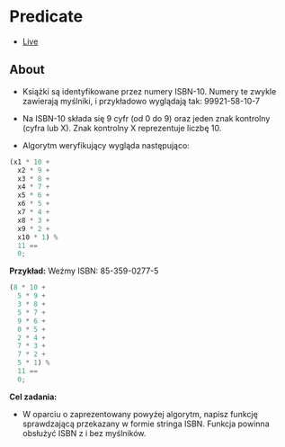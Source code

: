 # Predicate

- [Live](https://onion-kamil.github.io/js-training/verification-isbn/)

## About

- Książki są identyfikowane przez numery ISBN-10. Numery te zwykle zawierają myślniki, i przykładowo wyglądają tak: 99921-58-10-7

- Na ISBN-10 składa się 9 cyfr (od 0 do 9) oraz jeden znak kontrolny (cyfra lub X). Znak kontrolny X reprezentuje liczbę 10.

- Algorytm weryfikujący wygląda następująco:

```javascript
(x1 * 10 +
  x2 * 9 +
  x3 * 8 +
  x4 * 7 +
  x5 * 6 +
  x6 * 5 +
  x7 * 4 +
  x8 * 3 +
  x9 * 2 +
  x10 * 1) %
  11 ==
  0;
```

**Przykład:**
Weźmy ISBN: 85-359-0277-5

```javascript
(8 * 10 +
  5 * 9 +
  3 * 8 +
  5 * 7 +
  9 * 6 +
  0 * 5 +
  2 * 4 +
  7 * 3 +
  7 * 2 +
  5 * 1) %
  11 ==
  0;
```

**Cel zadania:**

- W oparciu o zaprezentowany powyżej algorytm, napisz funkcję sprawdzającą przekazany w formie stringa ISBN. Funkcja powinna obsłużyć ISBN z i bez myślników.
